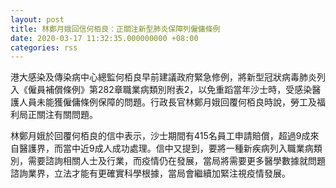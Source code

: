 ```yaml
---
layout: post
title: 林鄭月娥回信何栢良：正關注新型肺炎保障列僱傭條例
date: 2020-03-17 11:32:35.000000000 +08:00
categories: rss
---
```


港大感染及傳染病中心總監何栢良早前建議政府緊急修例，將新型冠狀病毒肺炎列入《僱員補償條例》第282章職業病類別附表2，以免重蹈當年沙士時，受感染醫護人員未能獲僱傭條例保障的問題。行政長官林鄭月娥回覆何栢良時說，勞工及福利局正關注有關問題。

林鄭月娥於回覆何栢良的信中表示，沙士期間有415名員工申請賠償，超過9成來自醫護界，而當中近9成人成功處理。信中又提到，要將一種新疾病列入職業病類別，需要諮詢相關人士及行業，而疫情仍在發展，當局將需要更多醫學數據就問題諮詢業界，立法才能有更確實科學根據，當局會繼續加緊注視疫情發展。
